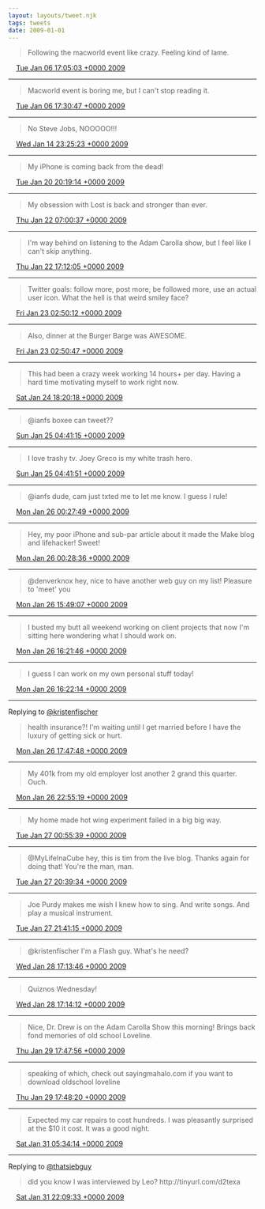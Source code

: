 ```yaml
---
layout: layouts/tweet.njk
tags: tweets
date: 2009-01-01
---
```


> Following the macworld event like crazy\. Feeling kind of lame\.

<img src="/img/tweet-media/tweet.ico" width="12" /> [Tue Jan 06 17:05:03 +0000 2009](https://twitter.com/timwasson/status/1099848353)

----

> Macworld event is boring me, but I can't stop reading it\.

<img src="/img/tweet-media/tweet.ico" width="12" /> [Tue Jan 06 17:30:47 +0000 2009](https://twitter.com/timwasson/status/1099904500)

----

> No Steve Jobs, NOOOOO\!\!\!

<img src="/img/tweet-media/tweet.ico" width="12" /> [Wed Jan 14 23:25:23 +0000 2009](https://twitter.com/timwasson/status/1119612431)

----

> My iPhone is coming back from the dead\!

<img src="/img/tweet-media/tweet.ico" width="12" /> [Tue Jan 20 20:19:14 +0000 2009](https://twitter.com/timwasson/status/1134378675)

----

> My obsession with Lost is back and stronger than ever\.

<img src="/img/tweet-media/tweet.ico" width="12" /> [Thu Jan 22 07:00:37 +0000 2009](https://twitter.com/timwasson/status/1138502530)

----

> I'm way behind on listening to the Adam Carolla show, but I feel like I can't skip anything\.

<img src="/img/tweet-media/tweet.ico" width="12" /> [Thu Jan 22 17:12:05 +0000 2009](https://twitter.com/timwasson/status/1139567713)

----

> Twitter goals: follow more, post more, be followed more, use an actual user icon\. What the hell is that weird smiley face?

<img src="/img/tweet-media/tweet.ico" width="12" /> [Fri Jan 23 02:50:12 +0000 2009](https://twitter.com/timwasson/status/1140939779)

----

> Also, dinner at the Burger Barge was AWESOME\.

<img src="/img/tweet-media/tweet.ico" width="12" /> [Fri Jan 23 02:50:47 +0000 2009](https://twitter.com/timwasson/status/1140941043)

----

> This had been a crazy week working 14 hours\+ per day\. Having a hard time motivating myself to work right now\.

<img src="/img/tweet-media/tweet.ico" width="12" /> [Sat Jan 24 18:20:18 +0000 2009](https://twitter.com/timwasson/status/1145019474)

----

> @ianfs boxee can tweet??

<img src="/img/tweet-media/tweet.ico" width="12" /> [Sun Jan 25 04:41:15 +0000 2009](https://twitter.com/timwasson/status/1146099319)

----

> I love trashy tv\. Joey Greco is my white trash hero\.

<img src="/img/tweet-media/tweet.ico" width="12" /> [Sun Jan 25 04:41:51 +0000 2009](https://twitter.com/timwasson/status/1146100221)

----

> @ianfs dude, cam just txted me to let me know\. I guess I rule\!

<img src="/img/tweet-media/tweet.ico" width="12" /> [Mon Jan 26 00:27:49 +0000 2009](https://twitter.com/timwasson/status/1147816264)

----

> Hey, my poor iPhone and sub\-par article about it made the Make blog and lifehacker\! Sweet\!

<img src="/img/tweet-media/tweet.ico" width="12" /> [Mon Jan 26 00:28:36 +0000 2009](https://twitter.com/timwasson/status/1147817606)

----

> @denverknox hey, nice to have another web guy on my list\! Pleasure to 'meet' you

<img src="/img/tweet-media/tweet.ico" width="12" /> [Mon Jan 26 15:49:07 +0000 2009](https://twitter.com/timwasson/status/1149319264)

----

> I busted my butt all weekend working on client projects that now I'm sitting here wondering what I should work on\.

<img src="/img/tweet-media/tweet.ico" width="12" /> [Mon Jan 26 16:21:46 +0000 2009](https://twitter.com/timwasson/status/1149406266)

----

> I guess I can work on my own personal stuff today\!

<img src="/img/tweet-media/tweet.ico" width="12" /> [Mon Jan 26 16:22:14 +0000 2009](https://twitter.com/timwasson/status/1149407488)

----

Replying to [@kristenfischer](https://twitter.com/@kristenfischer/status/1149568995)

> health insurance?\! I'm waiting until I get married before I have the luxury of getting sick or hurt\.

<img src="/img/tweet-media/tweet.ico" width="12" /> [Mon Jan 26 17:47:48 +0000 2009](https://twitter.com/timwasson/status/1149639606)

----

> My 401k from my old employer lost another 2 grand this quarter\. Ouch\.

<img src="/img/tweet-media/tweet.ico" width="12" /> [Mon Jan 26 22:55:19 +0000 2009](https://twitter.com/timwasson/status/1150459403)

----

> My home made hot wing experiment failed in a big big way\.

<img src="/img/tweet-media/tweet.ico" width="12" /> [Tue Jan 27 00:55:39 +0000 2009](https://twitter.com/timwasson/status/1150742741)

----

> @MyLifeInaCube hey, this is tim from the live blog\. Thanks again for doing that\! You're the man, man\.

<img src="/img/tweet-media/tweet.ico" width="12" /> [Tue Jan 27 20:39:34 +0000 2009](https://twitter.com/timwasson/status/1153164016)

----

> Joe Purdy makes me wish I knew how to sing\. And write songs\. And play a musical instrument\.

<img src="/img/tweet-media/tweet.ico" width="12" /> [Tue Jan 27 21:41:15 +0000 2009](https://twitter.com/timwasson/status/1153328370)

----

> @kristenfischer I'm a Flash guy\. What's he need?

<img src="/img/tweet-media/tweet.ico" width="12" /> [Wed Jan 28 17:13:46 +0000 2009](https://twitter.com/timwasson/status/1155787152)

----

> Quiznos Wednesday\!

<img src="/img/tweet-media/tweet.ico" width="12" /> [Wed Jan 28 17:14:12 +0000 2009](https://twitter.com/timwasson/status/1155788407)

----

> Nice, Dr\. Drew is on the Adam Carolla Show this morning\! Brings back fond memories of old school Loveline\.

<img src="/img/tweet-media/tweet.ico" width="12" /> [Thu Jan 29 17:47:56 +0000 2009](https://twitter.com/timwasson/status/1159114888)

----

> speaking of which, check out sayingmahalo\.com if you want to download oldschool loveline

<img src="/img/tweet-media/tweet.ico" width="12" /> [Thu Jan 29 17:48:20 +0000 2009](https://twitter.com/timwasson/status/1159116125)

----

> Expected my car repairs to cost hundreds\. I was pleasantly surprised at the $10 it cost\. It was a good night\.

<img src="/img/tweet-media/tweet.ico" width="12" /> [Sat Jan 31 05:34:14 +0000 2009](https://twitter.com/timwasson/status/1163890205)

----

Replying to [@thatsiebguy](https://twitter.com/@thatsiebguy/status/1165437117)

>  did you know I was interviewed by Leo? http://tinyurl\.com/d2texa

<img src="/img/tweet-media/tweet.ico" width="12" /> [Sat Jan 31 22:09:33 +0000 2009](https://twitter.com/timwasson/status/1165440735)